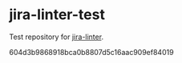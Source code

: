 # jira-linter-test

Test repository for [jira-linter].

[jira-linter]: https://github.com/btwrk/action-jira-linter
604d3b9868918bca0b8807d5c16aac909ef84019

